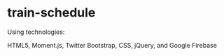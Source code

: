 # train-schedule

Using technologies: 

HTML5, Moment.js, Twitter Bootstrap, CSS, jQuery, and Google Firebase